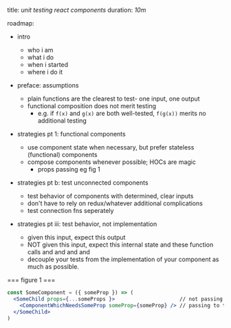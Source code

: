title: _unit testing react components_
duration: _10m_

roadmap:
  * intro
    - who i am
    - what i do
    - when i started
    - where i do it

  * preface: assumptions  
    - plain functions are the clearest to test- one input, one output
    - functional composition does not merit testing
      - e.g. if `f(x)` and `g(x)` are both well-tested, `f(g(x))` merits no additional testing

  * strategies pt 1: functional components
    - use component state when necessary, but prefer stateless (functional) components
    - compose components whenever possible; HOCs are magic
      - props passing eg fig 1

  * strategies pt b: test unconnected components
    - test behavior of components with determined, clear inputs
    - don't have to rely on redux/whatever additional complications
    - test connection fns seperately

  * strategies pt iii: test behavior, not implementation
    - given this input, expect this output
    - NOT given this input, expect this internal state and these function calls and and and and
    - decouple your tests from the implementation of your component as much as possible.

=== figure 1 ===
```jsx
const SomeComponent = ({ someProp }) => (
  <SomeChild props={...someProps }>                     // not passing someProp here
    <ComponentWhichNeedsSomeProp someProp={someProp} /> // passing to the child directly
  </SomeChild>
)
```

